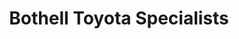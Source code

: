 ---
title: "Bothell Toyota Specialists"
url: /bothell/bothell-toyota-specialists/
shop: car repair
---